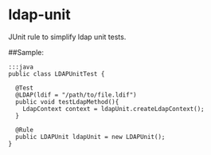 ldap-unit
=========

JUnit rule to simplify ldap unit tests.

##Sample:

    :::java
    public class LDAPUnitTest {

      @Test
      @LDAP(ldif = "/path/to/file.ldif")
      public void testLdapMethod(){
        LdapContext context = ldapUnit.createLdapContext();
      }

      @Rule
      public LDAPUnit ldapUnit = new LDAPUnit();
    }
